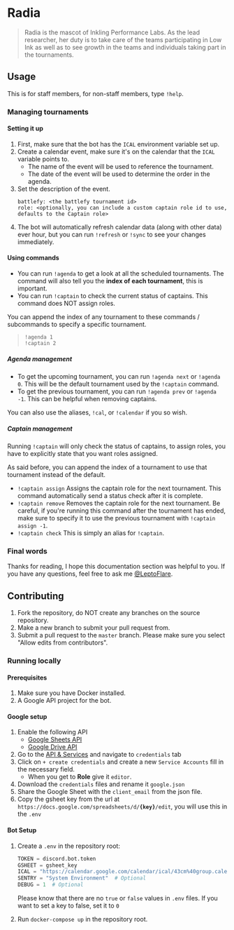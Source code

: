 # Radia

> Radia is the mascot of Inkling Performance Labs. As the lead researcher, her duty is to take care of the teams participating in Low Ink as well as to see growth in the teams and individuals taking part in the tournaments.

<!-- Banner -->

## Usage
This is for staff members, for non-staff members, type `!help`.

### Managing tournaments
#### Setting it up
1. First, make sure that the bot has the `ICAL` environment variable set up.
1. Create a calendar event, make sure it's on the calendar that the `ICAL` variable points to.
   - The name of the event will be used to reference the tournament.
   - The date of the event will be used to determine the order in the agenda.
1. Set the description of the event.
   ```
   battlefy: <the battlefy tournament id>
   role: <optionally, you can include a custom captain role id to use, defaults to the Captain role>
   ```
1. The bot will automatically refresh calendar data (along with other data) ever hour, but you can run `!refresh` or `!sync` to see your changes immediately.

#### Using commands
- You can run `!agenda` to get a look at all the scheduled tournaments. The command will also tell you the **index of each tournament**, this is important.
- You can run `!captain` to check the current status of captains. This command does NOT assign roles.

You can append the index of any tournament to these commands / subcommands to specify a specific tournament.
> `!agenda 1`  
> `!captain 2`

##### Agenda management
- To get the upcoming tournament, you can run `!agenda next` or `!agenda 0`. This will be the default tournament used by the `!captain` command.
- To get the previous tournament, you can run `!agenda prev` or `!agenda -1`. This can be helpful when removing captains.

You can also use the aliases, `!cal`, or `!calendar` if you so wish.

##### Captain management
Running `!captain` will only check the status of captains, to assign roles, you have to explicitly state that you want roles assigned.

As said before, you can append the index of a tournament to use that tournament instead of the default.

- `!captain assign` Assigns the captain role for the next tournament. This command automatically send a status check after it is complete.
- `!captain remove` Removes the captain role for the next tournament. Be careful, if you're running this command after the tournament has ended, make sure to specify it to use the previous tournament with `!captain assign -1`.
- `!captain check` This is simply an alias for `!captain`.

### Final words
Thanks for reading, I hope this documentation section was helpful to you. If you have any questions, feel free to ask me [@LeptoFlare](https://github.com/LeptoFlare).

## Contributing
1. Fork the repository, do NOT create any branches on the source repository.
1. Make a new branch to submit your pull request from.
1. Submit a pull request to the `master` branch. Please make sure you select "Allow edits from contributors".

### Running locally
#### Prerequisites
1. Make sure you have Docker installed.
1. A Google API project for the bot.

#### Google setup
1. Enable the following API
   - [Google Sheets API](https://console.developers.google.com/apis/api/sheets.googleapis.com)
   - [Google Drive API](https://console.developers.google.com/apis/api/drive.googleapis.com)
1. Go to the [API & Services](https://console.developers.google.com/apis/credentials) and navigate to `credentials` tab
1. Click on `+ create credentials` and create a new `Service Accounts` fill in the necessary field.
   - When you get to **Role** give it `editor`.
1. Download the `credentials` files and rename it `google.json`
1. Share the Google Sheet with the `client_email` from the json file.
1. Copy the gsheet key from the url at `https://docs.google.com/spreadsheets/d/`**`{key}`**`/edit`, you will use this in the `.env`

#### Bot Setup
1. Create a `.env` in the repository root:

   ```py
   TOKEN = discord.bot.token
   GSHEET = gsheet_key
   ICAL = "https://calendar.google.com/calendar/ical/43cm%40group.calendar.google.com/private-1b6d/basic.ics"
   SENTRY = "System Environment"  # Optional
   DEBUG = 1  # Optional
   ```

   Please know that there are no `true` or `false` values in `.env` files. If you want to set a key to false, set it to `0`

1. Run `docker-compose up` in the repository root.
